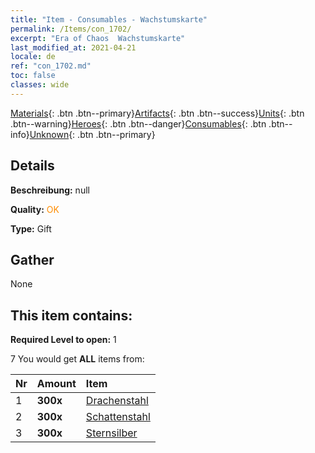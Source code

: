 ```yaml
---
title: "Item - Consumables - Wachstumskarte"
permalink: /Items/con_1702/
excerpt: "Era of Chaos  Wachstumskarte"
last_modified_at: 2021-04-21
locale: de
ref: "con_1702.md"
toc: false
classes: wide
---
```

 [Materials](/de/Items/){: .btn .btn--primary}[Artifacts](/de/Items/Artifacts/){: .btn .btn--success}[Units](/de/Items/Units/){: .btn .btn--warning}[Heroes](/de/Items/Heroes/){: .btn .btn--danger}[Consumables](/de/Items/Consumables/){: .btn .btn--info}[Unknown](/de/Items/Unknown/){: .btn .btn--primary}

## Details
 **Beschreibung:** null

 **Quality:** <span style="color: #FF8C00">OK</span>

 **Type:** Gift

## Gather

  None

## This item contains:

 **Required Level to open:** 1

 7 You would get **ALL** items  from:

  | Nr | Amount |     Item    |
  |:---|:-------|:------------|
  | 1 |  **300x** | [Drachenstahl](/de/Items/con_880/) |  | 
  | 2 |  **300x** | [Schattenstahl](/de/Items/con_881/) |  | 
  | 3 |  **300x** | [Sternsilber](/de/Items/con_882/) |  | 
